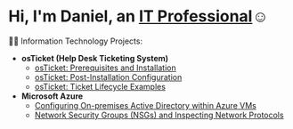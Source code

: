 
<h1>Hi, I'm Daniel, an <a href="https://linkedin.com/in/daniel-r-tallman">IT Professional</a>☺</h1

<h2>👨‍💻 Information Technology Projects:</h2>

- <b>osTicket (Help Desk Ticketing System)</b>
  - [osTicket: Prerequisites and Installation](https://github.com/DanielTallman/osticket-prereqs)
  - [osTicket: Post-Installation Configuration](https://github.com/DanielTallman/post-install-config)
  - [osTicket: Ticket Lifecycle Examples](https://github.com/DanielTallman/ticket-lifecycle)
- <b>Microsoft Azure</b>
  - [Configuring On-premises Active Directory within Azure VMs](https://github.com/DanielTallman/configure-ad)
  - [Network Security Groups (NSGs) and Inspecting Network Protocols](https://github.com/DanielTallman/azure-network-protocols)



[linkedin]: https://linkedin.com/in/daniel-r-tallman
